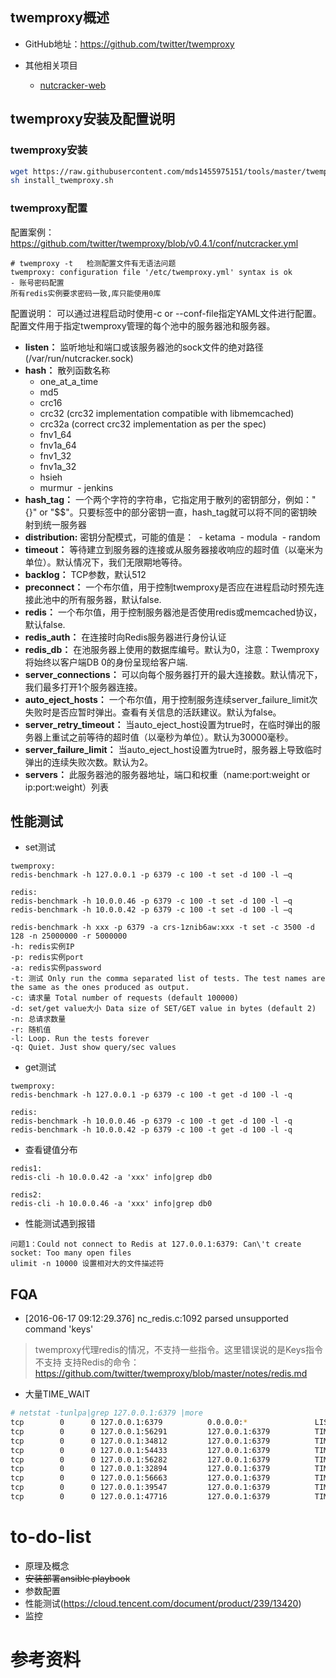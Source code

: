 ## twemproxy概述
- GitHub地址：https://github.com/twitter/twemproxy

- 其他相关项目

    - [nutcracker-web](https://github.com/kontera-technologies/nutcracker-web)

## twemproxy安装及配置说明
### twemproxy安装
``` bash
wget https://raw.githubusercontent.com/mds1455975151/tools/master/twemproxy/install_twemproxy.sh
sh install_twemproxy.sh
```
### twemproxy配置
配置案例：https://github.com/twitter/twemproxy/blob/v0.4.1/conf/nutcracker.yml
```
# twemproxy -t   检测配置文件有无语法问题
twemproxy: configuration file '/etc/twemproxy.yml' syntax is ok
- 账号密码配置
所有redis实例要求密码一致,库只能使用0库
```

配置说明：
可以通过进程启动时使用-c or --conf-file指定YAML文件进行配置。配置文件用于指定twemproxy管理的每个池中的服务器池和服务器。

- **listen：** 监听地址和端口或该服务器池的sock文件的绝对路径(/var/run/nutcracker.sock)
- **hash：** 散列函数名称
  - one_at_a_time
  - md5
  - crc16
  - crc32 (crc32 implementation compatible with libmemcached)
  - crc32a (correct crc32 implementation as per the spec)
  - fnv1_64
  - fnv1a_64
  - fnv1_32
  - fnv1a_32
  - hsieh
  - murmur
  - jenkins
- **hash_tag：** 一个两个字符的字符串，它指定用于散列的密钥部分，例如："{}" or "$$"。只要标签中的部分密钥一直，hash_tag就可以将不同的密钥映射到统一服务器
- **distribution:** 密钥分配模式，可能的值是：
  - ketama
  - modula
  - random
- **timeout：** 等待建立到服务器的连接或从服务器接收响应的超时值（以毫米为单位）。默认情况下，我们无限期地等待。
- **backlog：** TCP参数，默认512
- **preconnect：** 一个布尔值，用于控制twemproxy是否应在进程启动时预先连接此池中的所有服务器，默认false.
- **redis：** 一个布尔值，用于控制服务器池是否使用redis或memcached协议，默认false.
- **redis_auth：** 在连接时向Redis服务器进行身份认证
- **redis_db：** 在池服务器上使用的数据库编号。默认为0，注意：Twemproxy将始终以客户端DB 0的身份呈现给客户端.
- **server_connections：** 可以向每个服务器打开的最大连接数。默认情况下，我们最多打开1个服务器连接。
- **auto_eject_hosts：** 一个布尔值，用于控制服务连续server_failure_limit次失败时是否应暂时弹出。查看有关信息的活跃建议。默认为false。
- **server_retry_timeout：** 当auto_eject_host设置为true时，在临时弹出的服务器上重试之前等待的超时值（以毫秒为单位）。默认为30000毫秒。
- **server_failure_limit：** 当auto_eject_host设置为true时，服务器上导致临时弹出的连续失败次数。默认为2。
- **servers：** 此服务器池的服务器地址，端口和权重（name:port:weight or ip:port:weight）列表
## 性能测试
- set测试
```
twemproxy:
redis-benchmark -h 127.0.0.1 -p 6379 -c 100 -t set -d 100 -l –q

redis:
redis-benchmark -h 10.0.0.46 -p 6379 -c 100 -t set -d 100 -l –q
redis-benchmark -h 10.0.0.42 -p 6379 -c 100 -t set -d 100 -l –q

redis-benchmark -h xxx -p 6379 -a crs-1znib6aw:xxx -t set -c 3500 -d 128 -n 25000000 -r 5000000
-h: redis实例IP
-p: redis实例port
-a: redis实例password
-t: 测试 Only run the comma separated list of tests. The test names are the same as the ones produced as output.
-c: 请求量 Total number of requests (default 100000)
-d: set/get value大小 Data size of SET/GET value in bytes (default 2)
-n: 总请求数量
-r: 随机值
-l: Loop. Run the tests forever
-q: Quiet. Just show query/sec values
```
- get测试
```
twemproxy:
redis-benchmark -h 127.0.0.1 -p 6379 -c 100 -t get -d 100 -l -q

redis:
redis-benchmark -h 10.0.0.46 -p 6379 -c 100 -t get -d 100 -l -q
redis-benchmark -h 10.0.0.42 -p 6379 -c 100 -t get -d 100 -l -q
```
- 查看键值分布
```
redis1:
redis-cli -h 10.0.0.42 -a 'xxx' info|grep db0

redis2:
redis-cli -h 10.0.0.46 -a 'xxx' info|grep db0
```
- 性能测试遇到报错
```
问题1：Could not connect to Redis at 127.0.0.1:6379: Can\'t create socket: Too many open files
ulimit -n 10000 设置相对大的文件描述符
```

## FQA
- [2016-06-17 09:12:29.376] nc_redis.c:1092 parsed unsupported command 'keys'
> twemproxy代理redis的情况，不支持一些指令。这里错误说的是Keys指令不支持
支持Redis的命令：https://github.com/twitter/twemproxy/blob/master/notes/redis.md

- 大量TIME_WAIT
``` bash
# netstat -tunlpa|grep 127.0.0.1:6379 |more
tcp        0      0 127.0.0.1:6379          0.0.0.0:*               LISTEN      19641/twemproxy     
tcp        0      0 127.0.0.1:56291         127.0.0.1:6379          TIME_WAIT   -                   
tcp        0      0 127.0.0.1:34812         127.0.0.1:6379          TIME_WAIT   -                   
tcp        0      0 127.0.0.1:54433         127.0.0.1:6379          TIME_WAIT   -                   
tcp        0      0 127.0.0.1:56282         127.0.0.1:6379          TIME_WAIT   -                   
tcp        0      0 127.0.0.1:32894         127.0.0.1:6379          TIME_WAIT   -                   
tcp        0      0 127.0.0.1:56663         127.0.0.1:6379          TIME_WAIT   -                   
tcp        0      0 127.0.0.1:39547         127.0.0.1:6379          TIME_WAIT   -                   
tcp        0      0 127.0.0.1:47716         127.0.0.1:6379          TIME_WAIT   -  
```

# to-do-list
- 原理及概念
- ~~安装部署ansible playbook~~
- 参数配置
- 性能测试(https://cloud.tencent.com/document/product/239/13420)
- 监控

# 参考资料
